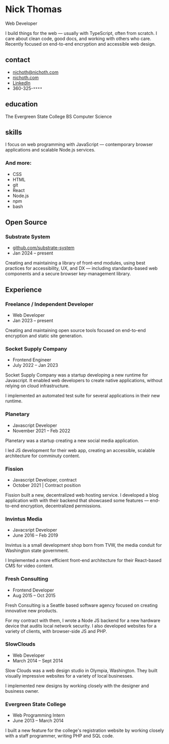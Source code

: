 # Nick Thomas
Web Developer

<p class="intro">
    I build things for the web &mdash; usually with TypeScript, often
    from scratch. I care about clean code, good docs, and working with
    others who care. Recently focused on end-to-end encryption
    and accessible web design.
</p>

<div class="col-left">

## contact
* nichoth@nichoth.com
* [nichoth.com](https://nichoth.com/)
* [LinkedIn](https://www.linkedin.com/in/nichoth/)
* 360-325-`****`

## education
The Evergreen State College
BS Computer Science

## skills
I focus on web programming with JavaScript &mdash; contemporary browser
applications and scalable Node.js services.

### And more:
* CSS
* HTML
* git
* React
* Node.js
* npm
* bash
</div>

<div class="col-right">

## Open Source

### Substrate System

* [github.com/substrate-system](https://github.com/substrate-system)
* Jan 2024 &ndash; present

Creating and maintaining a library of front-end modules, using best
practices for accessibility, UX, and DX &mdash; including standards-based
web components and a secure browser key-management library.

## Experience

### Freelance / Independent Developer
* Web Developer
* Jan 2023 &ndash; present

Creating and maintaining open source tools focused
on end-to-end encryption and static site generation.

### Socket Supply Company
* Frontend Engineer
* July 2022 &ndash; Jan 2023

Socket Supply Company was a startup developing a new runtime for Javascript.
It enabled web developers to create native applications, without
relying on cloud infrastructure.

I implemented an automated test suite for several applications
in their new runtime.

### Planetary
* Javascript Developer
* November 2021 &ndash; Feb 2022

Planetary was a startup creating a new social media application.

I led JS development for their web app, creating an accessible, scalable
architecture for comminuty content.

### Fission
* Javascript Developer, contract
* October 2021 | Contract position

Fission built a new, decentralized web hosting service. I
developed a blog application with with their backend that showcased some
features &mdash; end-to-end encryption, decentralized permissions.

### Invintus Media
* Javacsript Developer
* June 2016 &ndash; Feb 2019

Invintus is a small development shop born from TVW, the media conduit
for Washington state government.

I Implemented a more efficient front-end architecture for their React-based
CMS for video content.

### Fresh Consulting
* Frontend Developer
* Aug 2015 &ndash; Oct 2015

Fresh Consulting is a Seattle based software agency focused
on creating innovative new products.

For my contract with them, I wrote a Node JS backend for a new hardware
device that audits local network security. I also developed websites for a
variety of clients, with browser-side JS and PHP.

### SlowClouds
* Web Developer
* March 2014 &ndash; Sept 2014

Slow Clouds was a web design studio in Olympia, Washington. They built visually
impressive websites for a variety of local businesses.

I implemented new designs by working closely with the designer and
business owner.

### Evergreen State College
* Web Programming Intern
* June 2013 &ndash; March 2014

I built a new feature for the college's registration website by working closely
with a staff programmer, writing PHP and SQL code.
</div>

